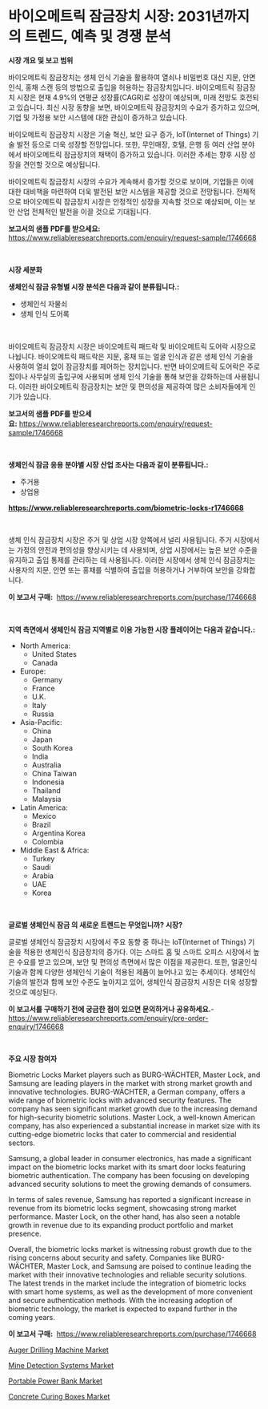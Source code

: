 <p><h1>바이오메트릭 잠금장치 시장: 2031년까지의 트렌드, 예측 및 경쟁 분석</h1></p><p><strong>시장 개요 및 보고 범위</strong></p>
<p><p>바이오메트릭 잠금장치는 생체 인식 기술을 활용하여 열쇠나 비밀번호 대신 지문, 안면인식, 홍채 스캔 등의 방법으로 출입을 허용하는 잠금장치입니다. 바이오메트릭 잠금장치 시장은 현재 4.9%의 연평균 성장률(CAGR)로 성장이 예상되며, 미래 전망도 호전되고 있습니다. 최신 시장 동향을 보면, 바이오메트릭 잠금장치의 수요가 증가하고 있으며, 기업 및 가정용 보안 시스템에 대한 관심이 증가하고 있습니다.</p><p>바이오메트릭 잠금장치 시장은 기술 혁신, 보안 요구 증가, IoT(Internet of Things) 기술 발전 등으로 더욱 성장할 전망입니다. 또한, 무인매장, 호텔, 은행 등 여러 산업 분야에서 바이오메트릭 잠금장치의 채택이 증가하고 있습니다. 이러한 추세는 향후 시장 성장을 견인할 것으로 예상됩니다.</p><p>바이오메트릭 잠금장치 시장의 수요가 계속해서 증가할 것으로 보이며, 기업들은 이에 대한 대비책을 마련하여 더욱 발전된 보안 시스템을 제공할 것으로 전망됩니다. 전체적으로 바이오메트릭 잠금장치 시장은 안정적인 성장을 지속할 것으로 예상되며, 이는 보안 산업 전체적인 발전을 이끌 것으로 기대됩니다.</p></p>
<p><strong>보고서의 샘플 PDF를 받으세요:</strong> <a href="https://www.reliableresearchreports.com/enquiry/request-sample/1746668">https://www.reliableresearchreports.com/enquiry/request-sample/1746668</a></p>
<p>&nbsp;</p>
<p><strong>시장 세분화</strong></p>
<p><strong>생체인식 잠금 유형별 시장 분석은 다음과 같이 분류됩니다.:</strong></p>
<p><ul><li>생체인식 자물쇠</li><li>생체 인식 도어록</li></ul></p>
<p>&nbsp;</p>
<p><p>바이오메트릭 잠금장치 시장은 바이오메트릭 패드락 및 바이오메트릭 도어락 시장으로 나뉩니다. 바이오메트릭 패드락은 지문, 홍채 또는 얼굴 인식과 같은 생체 인식 기술을 사용하여 열쇠 없이 잠금장치를 제어하는 장치입니다. 반면 바이오메트릭 도어락은 주로 집이나 사무실의 출입구에 사용되며 생체 인식 기술을 통해 보안을 강화하는데 사용됩니다. 이러한 바이오메트릭 잠금장치는 보안 및 편의성을 제공하여 많은 소비자들에게 인기가 있습니다.</p></p>
<p><strong>보고서의 샘플 PDF를 받으세요:</strong>&nbsp;<a href="https://www.reliableresearchreports.com/enquiry/request-sample/1746668">https://www.reliableresearchreports.com/enquiry/request-sample/1746668</a></p>
<p>&nbsp;</p>
<p><strong> 생체인식 잠금 응용 분야별 시장 산업 조사는 다음과 같이 분류됩니다.:</strong></p>
<p><ul><li>주거용</li><li>상업용</li></ul></p>
<p><strong><a href="https://www.reliableresearchreports.com/biometric-locks-r1746668">https://www.reliableresearchreports.com/biometric-locks-r1746668</a></strong></p>
<p>&nbsp;</p>
<p><p>생체 인식 잠금장치 시장은 주거 및 상업 시장 양쪽에서 널리 사용됩니다. 주거 시장에서는 가정의 안전과 편의성을 향상시키는 데 사용되며, 상업 시장에서는 높은 보안 수준을 유지하고 출입 통제를 관리하는 데 사용됩니다. 이러한 시장에서 생체 인식 잠금장치는 사용자의 지문, 안면 또는 홍채를 식별하여 출입을 허용하거나 거부하여 보안을 강화합니다.</p></p>
<p><strong>이 보고서 구매:</strong>&nbsp; <a href="https://www.reliableresearchreports.com/purchase/1746668">https://www.reliableresearchreports.com/purchase/1746668</a></p>
<p>&nbsp;</p>
<p><strong>지역 측면에서 생체인식 잠금 지역별로 이용 가능한 시장 플레이어는 다음과 같습니다.:</strong></p>
<p><ul>
    <li>
        North America:
        <ul>
            <li>United States</li>
            <li>Canada</li>
        </ul>
    </li>
    <li>
        Europe:
        <ul>
            <li>Germany</li>
            <li>France</li>
            <li>U.K.</li>
            <li>Italy</li>
            <li>Russia</li>
        </ul>
    </li>
    <li>
        Asia-Pacific:
        <ul>
            <li>China</li>
            <li>Japan</li>
            <li>South Korea</li>
            <li>India</li>
            <li>Australia</li>
            <li>China Taiwan</li>
            <li>Indonesia</li>
            <li>Thailand</li>
            <li>Malaysia</li>
        </ul>
    </li>
    <li>
        Latin America:
        <ul>
            <li>Mexico</li>
            <li>Brazil</li>
            <li>Argentina Korea</li>
            <li>Colombia</li>
        </ul>
    </li>
    <li>
        Middle East & Africa:
        <ul>
            <li>Turkey</li>
            <li>Saudi</li>
            <li>Arabia</li>
            <li>UAE</li>
            <li>Korea</li>
        </ul>
    </li>
    </ul></p>
<p>&nbsp;</p>
<p><strong>글로벌 생체인식 잠금 의 새로운 트렌드는 무엇입니까? 시장?</strong></p>
<p><p>글로벌 생체인식 잠금장치 시장에서 주요 동향 중 하나는 IoT(Internet of Things) 기술을 적용한 생체인식 잠금장치의 증가다. 이는 스마트 홈 및 스마트 오피스 시장에서 높은 수요를 받고 있으며, 보안 및 편의성 측면에서 많은 이점을 제공한다. 또한, 얼굴인식 기술과 함께 다양한 생체인식 기술이 적용된 제품이 늘어나고 있는 추세이다. 생체인식 기술의 발전과 함께 보안 수준도 높아지고 있어, 생체인식 잠금장치 시장은 더욱 성장할 것으로 예상된다.</p></p>
<p><strong>이 보고서를 구매하기 전에 궁금한 점이 있으면 문의하거나 공유하세요.</strong>- <a href="https://www.reliableresearchreports.com/enquiry/pre-order-enquiry/1746668">https://www.reliableresearchreports.com/enquiry/pre-order-enquiry/1746668</a></p>
<p>&nbsp;</p>
<p><strong>주요 시장 참여자</strong></p>
<p><p>Biometric Locks Market players such as BURG-WÄCHTER, Master Lock, and Samsung are leading players in the market with strong market growth and innovative technologies. BURG-WÄCHTER, a German company, offers a wide range of biometric locks with advanced security features. The company has seen significant market growth due to the increasing demand for high-security biometric solutions. Master Lock, a well-known American company, has also experienced a substantial increase in market size with its cutting-edge biometric locks that cater to commercial and residential sectors.</p><p>Samsung, a global leader in consumer electronics, has made a significant impact on the biometric locks market with its smart door locks featuring biometric authentication. The company has been focusing on developing advanced security solutions to meet the growing demands of consumers. </p><p>In terms of sales revenue, Samsung has reported a significant increase in revenue from its biometric locks segment, showcasing strong market performance. Master Lock, on the other hand, has also seen a notable growth in revenue due to its expanding product portfolio and market presence.</p><p>Overall, the biometric locks market is witnessing robust growth due to the rising concerns about security and safety. Companies like BURG-WÄCHTER, Master Lock, and Samsung are poised to continue leading the market with their innovative technologies and reliable security solutions. The latest trends in the market include the integration of biometric locks with smart home systems, as well as the development of more convenient and secure authentication methods. With the increasing adoption of biometric technology, the market is expected to expand further in the coming years.</p></p>
<p><strong>이 보고서 구매:</strong>&nbsp;&nbsp;<a href="https://www.reliableresearchreports.com/purchase/1746668">https://www.reliableresearchreports.com/purchase/1746668</a></p>
<p><p><a href="https://github.com/edytherolanlouisejk1miz0wig/Market-Research-Report-List-2/blob/main/auger-drilling-machine-market.md">Auger Drilling Machine Market</a></p><p><a href="https://github.com/peachesmcdowel1/Market-Research-Report-List-2/blob/main/mine-detection-systems-market.md">Mine Detection Systems Market</a></p><p><a href="https://sudsy-motorcycle-bbc.notion.site/Portable-Power-Bank-Market-Outlook-Industry-Overview-and-Forecast-2024-to-2031-78121c82862f4807807b26ad7fd03fcb">Portable Power Bank Market</a></p><p><a href="https://view.publitas.com/reportprime-1/concrete-curing-boxes-market-size-cagr-trends-2024-2030/">Concrete Curing Boxes Market</a></p></p>